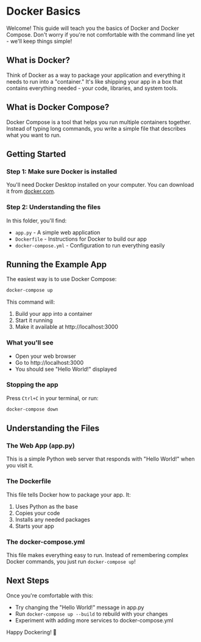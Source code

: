 # Docker Basics

Welcome! This guide will teach you the basics of Docker and Docker Compose. Don't worry if you're not comfortable with the command line yet - we'll keep things simple!

## What is Docker?

Think of Docker as a way to package your application and everything it needs to run into a "container." It's like shipping your app in a box that contains everything needed - your code, libraries, and system tools.

## What is Docker Compose?

Docker Compose is a tool that helps you run multiple containers together. Instead of typing long commands, you write a simple file that describes what you want to run.

## Getting Started

### Step 1: Make sure Docker is installed

You'll need Docker Desktop installed on your computer. You can download it from [docker.com](https://docker.com).

### Step 2: Understanding the files

In this folder, you'll find:
- `app.py` - A simple web application
- `Dockerfile` - Instructions for Docker to build our app
- `docker-compose.yml` - Configuration to run everything easily

## Running the Example App

The easiest way is to use Docker Compose:

```bash
docker-compose up
```

This command will:
1. Build your app into a container
2. Start it running
3. Make it available at http://localhost:3000

### What you'll see

- Open your web browser
- Go to http://localhost:3000
- You should see "Hello World!" displayed

### Stopping the app

Press `Ctrl+C` in your terminal, or run:

```bash
docker-compose down
```

## Understanding the Files

### The Web App (app.py)
This is a simple Python web server that responds with "Hello World!" when you visit it.

### The Dockerfile
This file tells Docker how to package your app. It:
1. Uses Python as the base
2. Copies your code
3. Installs any needed packages
4. Starts your app

### The docker-compose.yml
This file makes everything easy to run. Instead of remembering complex Docker commands, you just run `docker-compose up`!

## Next Steps

Once you're comfortable with this:
- Try changing the "Hello World!" message in app.py
- Run `docker-compose up --build` to rebuild with your changes
- Experiment with adding more services to docker-compose.yml

Happy Dockering! 🐳